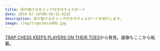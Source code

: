 ```yaml
---
title: 床が抜けるギミック付きのチェスボード
date: 2019-07-14T08:50:31.623Z
description: 床が抜けるギミック付きのチェスボードを紹介します。
image: /img/trapchess800.jpg
---
```

[TRAP CHESS KEEPS PLAYERS ON THEIR TOES](https://hackaday.com/2019/07/08/trap-chess-keeps-players-on-their-toes/)から発見。画像もここから転載。
